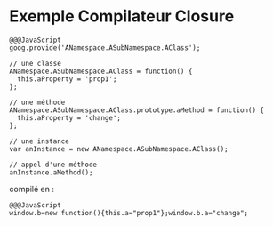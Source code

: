 <!SLIDE>

# Exemple Compilateur Closure

    @@@JavaScript
    goog.provide('ANamespace.ASubNamespace.AClass');

    // une classe
    ANamespace.ASubNamespace.AClass = function() {
      this.aProperty = 'prop1';
    };

    // une méthode
    ANamespace.ASubNamespace.AClass.prototype.aMethod = function() {
      this.aProperty = 'change';
    };

    // une instance
    var anInstance = new ANamespace.ASubNamespace.AClass();

    // appel d'une méthode
    anInstance.aMethod();

compilé en :

    @@@JavaScript
    window.b=new function(){this.a="prop1"};window.b.a="change"; 
